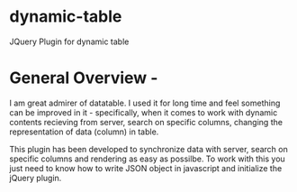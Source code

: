 # dynamic-table
JQuery Plugin for dynamic table
# General Overview -
I am great admirer of datatable. I used it for long time and feel something can be improved in it - specifically, when it comes to work with dynamic contents recieving from server, search on specific columns, changing the representation of data (column) in table.

This plugin has been developed to synchronize data with server, search on specific columns and rendering as easy as possilbe. To work with this you just need to know how to write JSON object in javascript and initialize the jQuery plugin.
